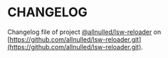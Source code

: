 # CHANGELOG

Changelog file of project [@allnulled/lsw-reloader](https://github.com/allnulled/lsw-reloader.git) on [https://github.com/allnulled/lsw-reloader.git](https://github.com/allnulled/lsw-reloader.git).

